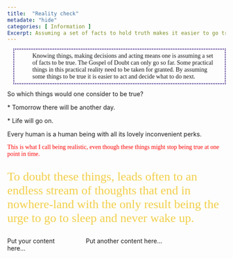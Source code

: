 ```yaml
---
title:  "Reality check"
metadate: "hide"
categories: [ Information ]
Excerpt: Assuming a set of facts to hold truth makes it easier to go trough daily life.
---
```



<p style="margin-left:1em; padding: 0.5em 1em 0.5em 3em; border-width: 2px; border-color: #2b0a78; border-style: dotted; color: 'purple'; font-family: 'Consolas'; align: right; "> Knowing things, making decisions and acting means one is assuming a set of facts to be true.  The Gospel of Doubt can only go so far. Some practical things in this practical reality need to be taken for granted. By assuming some things to be true it is easier to act and decide what to do next.</p>

So which things would one consider to be true?

<p class="text-danger">* Tomorrow there will be another day. </p>

<p class="lead">* Life will go on.</p>

Every human is a human being with all its lovely inconvenient perks.


<p style="color: red; font-family: 'Calibri';"> This is what I call being realistic, even though these things might stop being true at one point in time. </p>

<p style="color: #f2cf4a; font-family: 'Consolas'; font-size: 2em;">To doubt these things, leads often to an endless stream of thoughts that end in <abbr>nowhere-land</abbr> with the only result being the urge to go to sleep and never wake up. </p>


<div style='float:left; width:30%'>
    Put your content here...
</div>

<div style='float:left; width:40%; margin-left:30px'>
    Put another content here...
</div>
